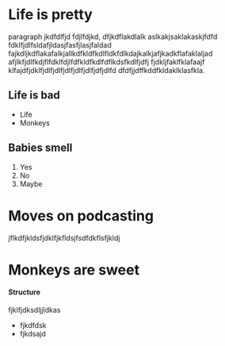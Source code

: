 # Life is pretty

paragraph jkdfdlfjd fdjlfdjkd, dfjkdflakdlalk aslkakjsaklakaskjfdfd
fdklfjdlfsldafjldasjfasfjlasjfaldad
fajkdljkdflakafalkjallkdfkldfkdlfldkfdlkdajkalkjafjkadkflafaklaljad
afjlkfjdlfkdjflfdklfdjlfdfkldfkdlfdflkdsfkdlfjdfj fjdkljfaklfklafaajf
klfajdfjdklfjdlfjdlfjdlfjdlfjdlfjdfjdlfd dfdfjjdffkddfkldaklklasfkla.

## Life is bad

- Life
- Monkeys

## Babies smell

1. Yes
2. No
3. Maybe


# Moves on podcasting

jflkdfjkldsfjdklfjkfldsjfsdfdkflsfjkldj

# Monkeys are sweet

#### Structure

fjklfjdksdljjldkas

- fjkdfdsk
- fjkdsajd
